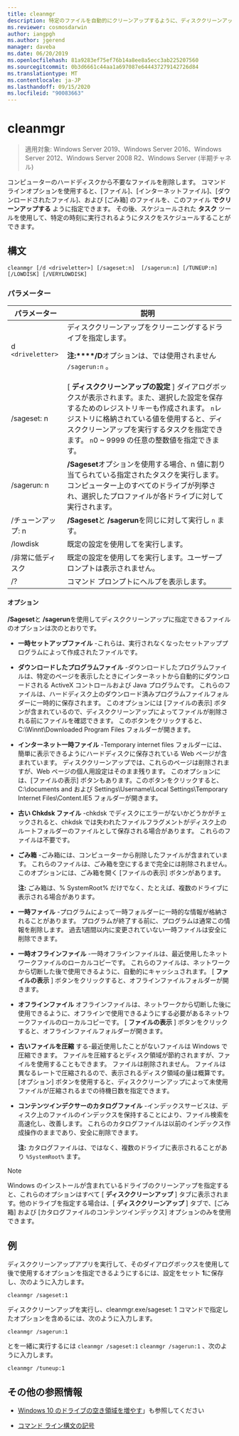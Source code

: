 ```yaml
---
title: cleanmgr
description: 特定のファイルを自動的にクリーンアップするように、ディスククリーンアップツール (Cleanmgr.exe) を構成します。
ms.reviewer: cosmosdarwin
author: iangpgh
ms.author: jgerend
manager: daveba
ms.date: 06/20/2019
ms.openlocfilehash: 81a9283ef75ef76b14a8ee8a5ecc3ab225207560
ms.sourcegitcommit: 0b3d6661c44aa1a697087e644437279142726d84
ms.translationtype: MT
ms.contentlocale: ja-JP
ms.lasthandoff: 09/15/2020
ms.locfileid: "90083663"
---
```

# <a name="cleanmgr"></a>cleanmgr

> 適用対象: Windows Server 2019、Windows Server 2016、Windows Server 2012、Windows Server 2008 R2、Windows Server (半期チャネル)

コンピューターのハードディスクから不要なファイルを削除します。 コマンドラインオプションを使用すると、[ファイル]、[インターネットファイル]、[ダウンロードされたファイル]、および [ごみ箱] のファイルを、このファイル **でクリーンアップする** ように指定できます。 その後、スケジュールされた **タスク** ツールを使用して、特定の時刻に実行されるようにタスクをスケジュールすることができます。

## <a name="syntax"></a>構文

```
cleanmgr [/d <driveletter>] [/sageset:n]  [/sagerun:n] [/TUNEUP:n] [/LOWDISK] [/VERYLOWDISK]
```

### <a name="parameters"></a>パラメーター

| パラメーター | 説明 |
| --------- | ----------- |
| d `<driveletter>` | ディスククリーンアップをクリーニングするドライブを指定します。<p>**注:****/D**オプションは、では使用されません `/sagerun:n` 。 |
| /sageset: n | [ **ディスククリーンアップの設定** ] ダイアログボックスが表示されます。また、選択した設定を保存するためのレジストリキーも作成されます。 `n`レジストリに格納されている値を使用すると、ディスククリーンアップを実行するタスクを指定できます。 `n`0 ~ 9999 の任意の整数値を指定できます。 |
| /sagerun: n | **/Sageset**オプションを使用する場合、n 値に割り当てられている指定されたタスクを実行します。 コンピューター上のすべてのドライブが列挙され、選択したプロファイルが各ドライブに対して実行されます。 |
| /チューンアップ: n | **/Sageset**と **/sagerun**を同じに対して実行し `n` ます。 |
| /lowdisk | 既定の設定を使用してを実行します。 |
| /非常に低ディスク | 既定の設定を使用してを実行します。ユーザープロンプトは表示されません。 |
| /? | コマンド プロンプトにヘルプを表示します。 |

#### <a name="options"></a>オプション

**/Sageset**と **/sagerun**を使用してディスククリーンアップに指定できるファイルのオプションは次のとおりです。

- **一時セットアップファイル** -これらは、実行されなくなったセットアッププログラムによって作成されたファイルです。

- **ダウンロードしたプログラムファイル** -ダウンロードしたプログラムファイルは、特定のページを表示したときにインターネットから自動的にダウンロードされる ActiveX コントロールおよび Java プログラムです。 これらのファイルは、ハードディスク上のダウンロード済みプログラムファイルフォルダーに一時的に保存されます。 このオプションには [ファイルの表示] ボタンが含まれているので、ディスククリーンアップによってファイルが削除される前にファイルを確認できます。 このボタンをクリックすると、C:\Winnt\Downloaded Program Files フォルダーが開きます。

- **インターネット一時ファイル** -Temporary internet files フォルダーには、簡単に表示できるようにハードディスクに保存されている Web ページが含まれています。 ディスククリーンアップでは、これらのページは削除されますが、Web ページの個人用設定はそのまま残ります。 このオプションには、[ファイルの表示] ボタンもあります。このボタンをクリックすると、C:\documents and および Settings\Username\Local Settings\Temporary Internet Files\Content.IE5 フォルダーが開きます。

- **古い Chkdsk ファイル** -chkdsk でディスクにエラーがないかどうかがチェックされると、chkdsk では失われたファイルフラグメントがディスク上のルートフォルダーのファイルとして保存される場合があります。 これらのファイルは不要です。

- **ごみ箱** -ごみ箱には、コンピューターから削除したファイルが含まれています。 これらのファイルは、ごみ箱を空にするまで完全には削除されません。 このオプションには、ごみ箱を開く [ファイルの表示] ボタンがあります。<p>**注:** ごみ箱は、% SystemRoot% だけでなく、たとえば、複数のドライブに表示される場合があります。

- **一時ファイル** -プログラムによって一時フォルダーに一時的な情報が格納されることがあります。 プログラムが終了する前に、プログラムは通常この情報を削除します。 過去1週間以内に変更されていない一時ファイルは安全に削除できます。

- **一時オフラインファイル** -一時オフラインファイルは、最近使用したネットワークファイルのローカルコピーです。 これらのファイルは、ネットワークから切断した後で使用できるように、自動的にキャッシュされます。 [ **ファイルの表示** ] ボタンをクリックすると、オフラインファイルフォルダーが開きます。

- **オフラインファイル** オフラインファイルは、ネットワークから切断した後に使用できるように、オフラインで使用できるようにする必要があるネットワークファイルのローカルコピーです。 [ **ファイルの表示** ] ボタンをクリックすると、オフラインファイルフォルダーが開きます。

- **古いファイルを圧縮** する-最近使用したことがないファイルは Windows で圧縮できます。 ファイルを圧縮するとディスク領域が節約されますが、ファイルを使用することもできます。 ファイルは削除されません。 ファイルは異なるレートで圧縮されるので、表示されるディスク領域の量は概算です。 [オプション] ボタンを使用すると、ディスククリーンアップによって未使用ファイルが圧縮されるまでの待機日数を指定できます。

- **コンテンツインデクサーのカタログファイル** -インデックスサービスは、ディスク上のファイルのインデックスを保持することにより、ファイル検索を高速化し、改善します。 これらのカタログファイルは以前のインデックス作成操作のままであり、安全に削除できます。<p>**注:** カタログファイルは、ではなく、複数のドライブに表示されることがあり `%SystemRoot%` ます。

>[!NOTE]
> Windows のインストールが含まれているドライブのクリーンアップを指定すると、これらのオプションはすべて [ **ディスククリーンアップ** ] タブに表示されます。他のドライブを指定する場合は、[ **ディスククリーンアップ** ] タブで、[ごみ箱] および [カタログファイルのコンテンツインデックス] オプションのみを使用できます。

## <a name="examples"></a>例

ディスククリーンアップアプリを実行して、そのダイアログボックスを使用して後で使用するオプションを指定できるようにするには、設定をセット **1**に保存し、次のように入力します。

```
cleanmgr /sageset:1
```

ディスククリーンアップを実行し、cleanmgr.exe/sageset: 1 コマンドで指定したオプションを含めるには、次のように入力します。

```
cleanmgr /sagerun:1
```

とを一緒に実行するには `cleanmgr /sageset:1` `cleanmgr /sagerun:1` 、次のように入力します。

```
cleanmgr /tuneup:1
```

## <a name="additional-references"></a>その他の参照情報

- [Windows 10 のドライブの空き領域を増やす](https://support.microsoft.com/help/12425/windows-10-free-up-drive-space)」も参照してください

- [コマンド ライン構文の記号](command-line-syntax-key.md)

